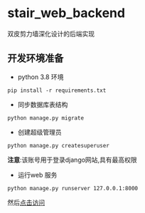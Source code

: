 # stair_web_backend

双皮剪力墙深化设计的后端实现

## 开发环境准备

- python 3.8 环境

```shell
pip install -r requirements.txt
```

- 同步数据库表结构

```shell
python manage.py migrate
```

- 创建超级管理员

```shell
python manage.py createsuperuser
```

**注意**:该账号用于登录django网站,具有最高权限

- 运行web 服务

```shell
python manage.py runserver 127.0.0.1:8000
```
然后[点击访问](http://127.0.0.1:8000/admin)
